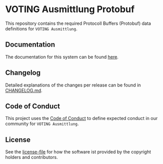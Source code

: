 # VOTING Ausmittlung Protobuf

This repository contains the required Protocoll Buffers (Protobuf) data definitions for `VOTING Ausmittlung`.

## Documentation

The documentation for this system can be found [here](https://github.com/abraxas-labs/voting-ausmittlung-docs).

## Changelog

Detailed explanations of the changes per release can be found in  [CHANGELOG.md](./CHANGELOG.md).

## Code of Conduct

This project uses the [Code of Conduct](./CODE_OF_CONDUCT.md) to define expected conduct in our community for `VOTING Ausmittlung`.

## License

See the [license-file](./LICENSE) for how the software ist provided by the copyright holders and contributors.
